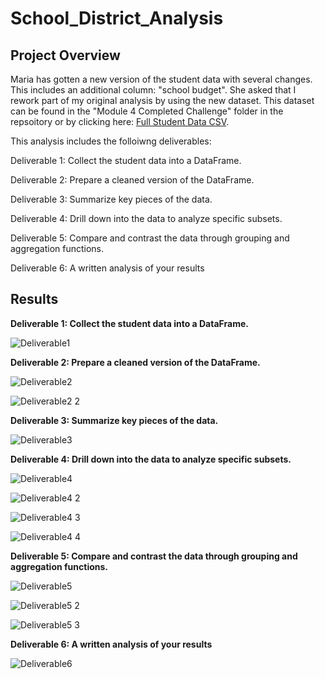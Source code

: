 # School_District_Analysis

## Project Overview

Maria has gotten a new version of the student data with several changes. This includes an additional column: "school budget". She asked that I rework part of my original analysis by using the new dataset. This dataset can be found in the "Module 4 Completed Challenge" folder in the repsoitory or by clicking here: [Full Student Data CSV](https://github.com/Kcav18/School_District_Analysis/blob/main/Module%204%20Completed%20Challenge/Resources/new_full_student_data.csv).

This analysis includes the folloiwng deliverables:

Deliverable 1: Collect the student data into a DataFrame.

Deliverable 2: Prepare a cleaned version of the DataFrame.

Deliverable 3: Summarize key pieces of the data.

Deliverable 4: Drill down into the data to analyze specific subsets.

Deliverable 5: Compare and contrast the data through grouping and aggregation functions.

Deliverable 6: A written analysis of your results


## Results

**Deliverable 1: Collect the student data into a DataFrame.**

![Deliverable1](https://user-images.githubusercontent.com/112278208/193649392-0ab5e4fb-6ba9-413d-ae1e-a90f9e12668e.png)

**Deliverable 2: Prepare a cleaned version of the DataFrame.**

![Deliverable2](https://user-images.githubusercontent.com/112278208/193649461-9d3f2620-d4ba-4c00-8ec0-4280a6b10310.png)

![Deliverable2 2](https://user-images.githubusercontent.com/112278208/193649495-b33cdd3e-8fc8-4f10-b175-8807803d0d38.png)

**Deliverable 3: Summarize key pieces of the data.**

![Deliverable3](https://user-images.githubusercontent.com/112278208/193649531-8f6303c5-d545-4700-b264-285267739c78.png)

**Deliverable 4: Drill down into the data to analyze specific subsets.**

![Deliverable4](https://user-images.githubusercontent.com/112278208/193649600-8493df85-eaa9-440c-b23a-7fd6bc78bf3f.png)

![Deliverable4 2](https://user-images.githubusercontent.com/112278208/193649629-42346918-6d10-40a2-9071-eeb60014e3e6.png)

![Deliverable4 3](https://user-images.githubusercontent.com/112278208/193649658-a0baacf5-e90d-43bf-ac2b-d40cdafdb064.png)

![Deliverable4 4](https://user-images.githubusercontent.com/112278208/193649683-c1646744-4338-434d-aaa0-cc18b843a0d5.png)

**Deliverable 5: Compare and contrast the data through grouping and aggregation functions.**

![Deliverable5](https://user-images.githubusercontent.com/112278208/193649763-6b1b79d6-14db-45d1-acce-7d2ee4248853.png)

![Deliverable5 2](https://user-images.githubusercontent.com/112278208/193649784-2537725a-7f05-4df6-97d9-6e11c49d5ed5.png)

![Deliverable5 3](https://user-images.githubusercontent.com/112278208/193649805-592ab577-e1c7-47cb-a1c3-a4fbc9e82835.png)

**Deliverable 6: A written analysis of your results**

![Deliverable6](https://user-images.githubusercontent.com/112278208/193650034-2eb881bb-30d3-4286-b021-7b6599720983.png)

